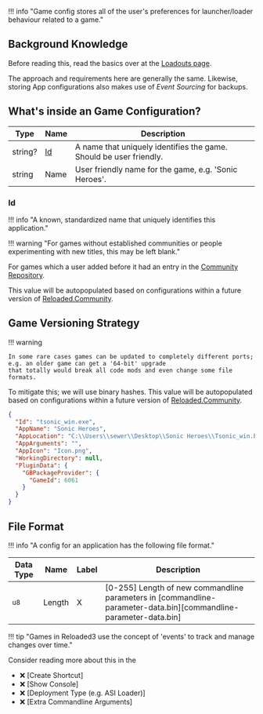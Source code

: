 !!! info "Game config stores all of the user's preferences for launcher/loader behaviour related to a game."

## Background Knowledge

Before reading this, read the basics over at the [Loadouts page][event-sourcing].

The approach and requirements here are generally the same.
Likewise, storing App configurations also makes use of *Event Sourcing* for backups.

## What's inside an Game Configuration?

| Type    | Name      | Description                                                        |
| ------- | --------- | ------------------------------------------------------------------ |
| string? | [Id](#id) | A name that uniquely identifies the game. Should be user friendly. |
| string  | Name      | User friendly name for the game, e.g. 'Sonic Heroes'.              |

### Id

!!! info "A known, standardized name that uniquely identifies this application."

!!! warning "For games without established communities or people experimenting with new titles, this may be left blank."

For games which a user added before it had an entry in the [Community Repository][community-repository].

This value will be autopopulated based on configurations within a future version of [Reloaded.Community][reloaded-community].

## Game Versioning Strategy

!!! warning

    In some rare cases games can be updated to completely different ports; e.g. an older game can get a '64-bit' upgrade
    that totally would break all code mods and even change some file formats.

To mitigate this; we will use binary hashes.
This value will be autopopulated based on configurations within a future version of [Reloaded.Community][reloaded-community].

```json
{
  "Id": "tsonic_win.exe",
  "AppName": "Sonic Heroes",
  "AppLocation": "C:\\Users\\sewer\\Desktop\\Sonic Heroes\\Tsonic_win.EXE",
  "AppArguments": "",
  "AppIcon": "Icon.png",
  "WorkingDirectory": null,
  "PluginData": {
    "GBPackageProvider": {
      "GameId": 6061
    }
  }
}
```

<!-- Links -->
[community-repository]: ../../../Services/Community-Repository.md
[reloaded-community]: https://github.com/Reloaded-Project/Reloaded.Community

## File Format

!!! info "A config for an application has the following file format."

| Data Type | Name   | Label | Description                                                                                                      |
| --------- | ------ | ----- | ---------------------------------------------------------------------------------------------------------------- |
| `u8`      | Length | X     | [0-255] Length of new commandline parameters in [commandline-parameter-data.bin][commandline-parameter-data.bin] |

!!! tip "Games in Reloaded3 use the concept of 'events' to track and manage changes over time."

Consider reading more about this in the

- ❌ [Create Shortcut]
- ❌ [Show Console]
- ❌ [Deployment Type (e.g. ASI Loader)]
- ❌ [Extra Commandline Arguments]

[event-sourcing]: ../Loadouts/About.md#event-sourcing